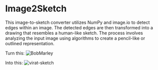 # Image2Sketch
This image-to-sketch converter utilizes NumPy and image.io to detect edges within an image. The detected edges are then transformed into a drawing that resembles a human-like sketch. The process involves analyzing the input image using algorithms to create a pencil-like or outlined representation.

Turn this:
![BobMarley](https://github.com/dzejkopjarosinski/Image2Sketch/assets/63823444/b6ecf5fb-6a85-4bc1-9643-1e0fced71109)

Into this:
![virat-sketch](https://github.com/dzejkopjarosinski/Image2Sketch/assets/63823444/9c5104d6-6136-4504-a359-128a5f74d8f4)
